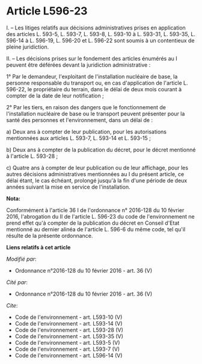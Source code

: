 # Article L596-23

I. – Les litiges relatifs aux décisions administratives prises en application des articles L. 593-5, L. 593-7, L. 593-8, L.
593-10 à L. 593-31, L. 593-35, L. 596-14 à L. 596-19, L. 596-20 et L. 596-22 sont soumis à un contentieux de pleine
juridiction.

II. – Les décisions prises sur le fondement des articles énumérés au I peuvent être déférées devant la juridiction
administrative :

1° Par le demandeur, l'exploitant de l'installation nucléaire de base, la personne responsable du transport ou, en cas
d'application de l'article L. 596-22, le propriétaire du terrain, dans le délai de deux mois courant à compter de la date de
leur notification ;

2° Par les tiers, en raison des dangers que le fonctionnement de l'installation nucléaire de base ou le transport peuvent
présenter pour la santé des personnes et l'environnement, dans un délai de :

a) Deux ans à compter de leur publication, pour les autorisations mentionnées aux articles L. 593-7, L. 593-14 et L. 593-15 ;

b) Deux ans à compter de la publication du décret, pour le décret mentionné à l'article L. 593-28 ;

c) Quatre ans à compter de leur publication ou de leur affichage, pour les autres décisions administratives mentionnées au I
du présent article, ce délai étant, le cas échéant, prolongé jusqu'à la fin d'une période de deux années suivant la mise en
service de l'installation.

**Nota:**

Conformément à l'article 36 I de l'ordonnance n° 2016-128 du 10 février 2016, l'abrogation du II de l'article L. 596-23 du
code de l'environnement ne prend effet qu'à compter de la publication du décret en Conseil d'Etat mentionné au dernier alinéa
de l'article L. 596-6 du même code, tel qu'il résulte de la présente ordonnance.

**Liens relatifs à cet article**

_Modifié par_:

  - Ordonnance n°2016-128 du 10 février 2016 - art. 36 (V)

_Cité par_:

  - Ordonnance n°2016-128 du 10 février 2016 - art. 36 (V)

_Cite_:

  - Code de l'environnement - art. L593-10 (V)
  - Code de l'environnement - art. L593-14 (V)
  - Code de l'environnement - art. L593-28 (V)
  - Code de l'environnement - art. L593-35 (V)
  - Code de l'environnement - art. L593-5 (V)
  - Code de l'environnement - art. L593-7 (V)
  - Code de l'environnement - art. L596-14 (V)
